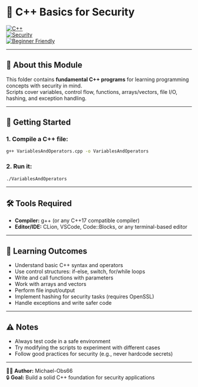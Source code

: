 # 🔵 C++ Basics for Security

[![C++](https://img.shields.io/badge/Language-C++-blue.svg)](https://isocpp.org/)  
[![Security](https://img.shields.io/badge/Domain-Security-red.svg)](#)  
[![Beginner Friendly](https://img.shields.io/badge/Level-Beginner-green.svg)](#)  

---

## 📖 About this Module

This folder contains **fundamental C++ programs** for learning programming concepts with security in mind.  
Scripts cover variables, control flow, functions, arrays/vectors, file I/O, hashing, and exception handling.  

---

## 🚀 Getting Started

### 1. Compile a C++ file:
```bash
g++ VariablesAndOperators.cpp -o VariablesAndOperators
```

### 2. Run it:
```bash
./VariablesAndOperators
```

---

## 🛠 Tools Required

- **Compiler:** g++ (or any C++17 compatible compiler)  
- **Editor/IDE:** CLion, VSCode, Code::Blocks, or any terminal-based editor  

---

## 🎯 Learning Outcomes

- Understand basic C++ syntax and operators  
- Use control structures: if-else, switch, for/while loops  
- Write and call functions with parameters  
- Work with arrays and vectors  
- Perform file input/output  
- Implement hashing for security tasks (requires OpenSSL)  
- Handle exceptions and write safer code  

---

## ⚠️ Notes

- Always test code in a safe environment  
- Try modifying the scripts to experiment with different cases  
- Follow good practices for security (e.g., never hardcode secrets)  

---

👨‍💻 **Author:** Michael-Obs66  
🔒 **Goal:** Build a solid C++ foundation for security applications  
